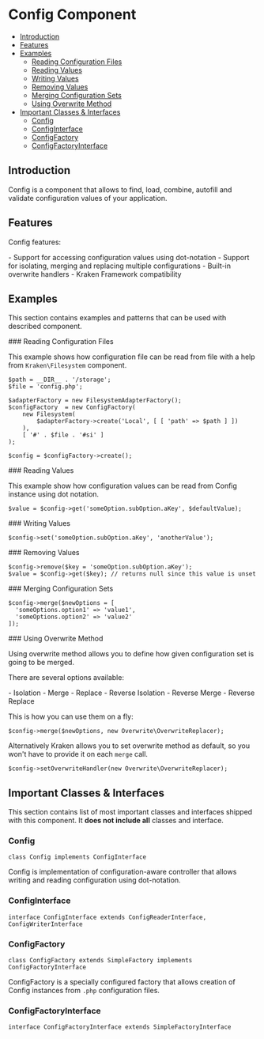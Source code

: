 # Config Component

- [Introduction](#introduction)
- [Features](#features)
- [Examples](#examples)
    - [Reading Configuration Files](#reading-configuration-files)
    - [Reading Values](#reading-values)
    - [Writing Values](#writing-values)
    - [Removing Values](#removing-values)
    - [Merging Configuration Sets](#merging-configuration-sets)
    - [Using Overwrite Method](#using-overwrite-method)
- [Important Classes & Interfaces](#important-classes-and-interfaces)
    - [Config](#config)
    - [ConfigInterface](#config-interface)
    - [ConfigFactory](#config-factory)
    - [ConfigFactoryInterface](#config-factory-interface)

<a name="introduction"></a>
## Introduction

Config is a component that allows to find, load, combine, autofill and validate configuration values of your application.

<a name="introduction"></a>
## Features

Config features:

<div class="dot-list" markdown="1">
- Support for accessing configuration values using dot-notation
- Support for isolating, merging and replacing multiple configurations
- Built-in overwrite handlers
- Kraken Framework compatibility
</div>

<a name="examples"></a>
## Examples

This section contains examples and patterns that can be used with described component.

<a name="reading-configuration-files">
### Reading Configuration Files

This example shows how configuration file can be read from file with a help from `Kraken\Filesystem` component.

    $path = __DIR__ . '/storage';
    $file = 'config.php';
    
    $adapterFactory = new FilesystemAdapterFactory();
    $configFactory  = new ConfigFactory(
        new Filesystem(
            $adapterFactory->create('Local', [ [ 'path' => $path ] ])
        ),
        [ '#' . $file . '#si' ]
    );
    
    $config = $configFactory->create();

<a name="reading-values">
### Reading Values

This example show how configuration values can be read from Config instance using dot notation.

    $value = $config->get('someOption.subOption.aKey', $defaultValue);

<a name="writing-values">
### Writing Values

    $config->set('someOption.subOption.aKey', 'anotherValue');

<a name="removing-values">
### Removing Values

    $config->remove($key = 'someOption.subOption.aKey');
    $value = $config->get($key); // returns null since this value is unset

<a name="merging-configuration-sets">
### Merging Configuration Sets

    $config->merge($newOptions = [
      'someOptions.option1' => 'value1',
      'someOptions.option2' => 'value2'
    ]);

<a name="using-overwrite-method">
### Using Overwrite Method

Using overwrite method allows you to define how given configuration set is going to be merged.

There are several options available:

<div class="dot-list" markdown="1">
- Isolation
- Merge
- Replace
- Reverse Isolation
- Reverse Merge
- Reverse Replace
</div>

This is how you can use them on a fly:

    $config->merge($newOptions, new Overwrite\OverwriteReplacer);

Alternatively Kraken allows you to set overwrite method as default, so you won't have to provide it on each `merge` call.

    $config->setOverwriteHandler(new Overwrite\OverwriteReplacer);

<a name="important-classes-and-interfaces"></a>
## Important Classes & Interfaces

This section contains list of most important classes and interfaces shipped with this component. It **does not include all** classes and interface.

<a name="config"></a>
### Config

    class Config implements ConfigInterface

Config is implementation of configuration-aware controller that allows writing and reading configuration using dot-notation.

<a name="config-interface"></a>
### ConfigInterface

    interface ConfigInterface extends ConfigReaderInterface, ConfigWriterInterface

<a name="config-factory"></a>
### ConfigFactory

    class ConfigFactory extends SimpleFactory implements ConfigFactoryInterface

ConfigFactory is a specially configured factory that allows creation of Config instances from `.php` configuration files.

<a name="config-factory-interface"></a>
### ConfigFactoryInterface

    interface ConfigFactoryInterface extends SimpleFactoryInterface

